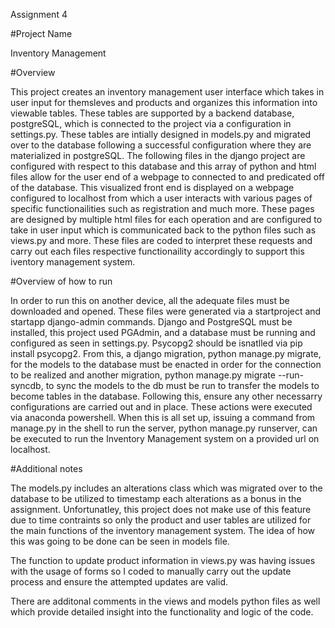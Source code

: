 Assignment 4

#Project Name

Inventory Management


#Overview

This project creates an inventory management user interface which takes in user input for themsleves and products and organizes this information into viewable tables. These tables are supported by a backend database, postgreSQL, which is connected to the project via a configuration in settings.py. These tables are intially designed in models.py and migrated over to the database following a successful configuration where they are materialized in postgreSQL. The following files in the django project are configured with respect to this database and this array of python and html files allow for the user end of a webpage to connected to and predicated off of the database. This visualized front end is displayed on a webpage configured to localhost from which a user interacts with various pages of specific functionailities such as registration and much more. These pages are designed by multiple html files for each operation and are configured to take in user input which is communicated back to the python files such as views.py and more. These files are coded to interpret these requests and carry out each files respective functionaility accordingly to support this iventory management system. 


#Overview of how to run 

In order to run this on another device, all the adequate files must be downloaded and opened. These files were generated via a startproject and startapp django-admin commands. Django and PostgreSQL must be installed, this project used PGAdmin, and a database must be running and configured as seen in settings.py. Psycopg2 should be isnatlled via pip install psycopg2. From this, a django migration, python manage.py migrate, for the models to the database must be enacted in order for the connection to be realized and another migration, python manage.py migrate --run-syncdb, to sync the models to the db must be run to transfer the models to become tables in the database. Following this, ensure any other necessarry configurations are carried out and in place. These actions were executed via anaconda powershell. When this is all set up, issuing a command from manage.py in the shell to run the server, python manage.py runserver, can be executed to run the Inventory Management system on a provided url on localhost. 


#Additional notes

The models.py includes an alterations class which was migrated over to the database to be utilized to timestamp each alterations as a bonus in the assignment. Unfortunatley, this project does not make use of this feature due to time contraints so only the product and user tables are utilized for the main functions of the inventory management system. The idea of how this was going to be done can be seen in models file.

The function to update product information in views.py was having issues with the usage of forms so I coded to manually carry out the update process and ensure the attempted updates are valid. 

There are additonal comments in the views and models python files as well which provide detailed insight into the functionality and logic of the code.